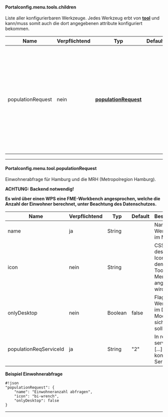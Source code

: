 #### Portalconfig.menu.tools.children

Liste aller konfigurierbaren Werkzeuge. Jedes Werkzeug erbt von **[tool](#markdown-header-portalconfigmenutool)** und kann/muss somit auch die dort angegebenen attribute konfiguriert bekommen.

|Name|Verpflichtend|Typ|Default|Beschreibung|Expert|
|----|-------------|---|-------|------------|------|
|populationRequest|nein|**[populationRequest](#markdown-header-portalconfigmenutoolpopulationrequest)**||Hamburg spezifisches Werkzeug um die Einwohner in der FHH (Freie und Hansestadt Hamburg) und der MRH (Metropol Region Hamburg) über eine zu zeichnende Geometrie abfragen zu können.|true|

***

#### Portalconfig.menu.tool.populationRequest

[inherits]: # (Portalconfig.menu.tool)

Einwohnerabfrage für Hamburg und die MRH (Metropolregion Hamburg).

**ACHTUNG: Backend notwendig!**

**Es wird über einen WPS eine FME-Workbench angesprochen, welche die Anzahl der Einwohner berechnet, unter Beachtung des Datenschutzes.**

|Name|Verpflichtend|Typ|Default|Beschreibung|Expert|
|----|-------------|---|-------|------------|------|
|name|ja|String||Name des Werkzeuges im Menu.|false|
|icon|nein|String||CSS Klasse des Bootstrap Icon, das vor dem Toolnamen im Menu angezeigt wird. |false|
|onlyDesktop|nein|Boolean|false|Flag ob das Werkzeug nur im Desktop Modus sichtbar sein soll.|false|
|populationReqServiceId|ja|String|"2"|In rest-services.[...].js konfigurierte Service-ID|false|

**Beispiel Einwohnerabfrage**
```
#!json
"populationRequest": {
    "name": "Einwohneranzahl abfragen",
    "icon": "bi-wrench",
    "onlyDesktop": false
}
```

***
